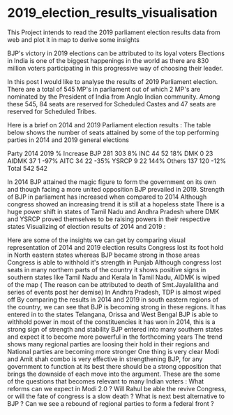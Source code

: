 # 2019_election_results_visualisation
This Project intends to read the 2019 parliament election results data from web and plot it in map to derive some insights



BJP's victory in 2019 elections can be attributed to its loyal voters 
Elections in India is one of the biggest happenings in the world as there are 830 million voters participating in this progressive way of choosing their leader.

In this post I would like to analyse the results of 2019 Parliament election.
There are a total of 545 MP's in parliament out of which 2 MP's are nominated by the President of India from Anglo Indian community. Among these 545, 84 seats are reserved for Scheduled Castes and 47 seats are reserved for Scheduled Tribes.

Here is a brief on 2014 and 2019 Parliament election results :
The table below shows the number of seats attained by some of the top performing parties in 2014 and 2019 general elections

Party	2014	2019	% Increase
BJP	281	303	8%
INC	44	52	18%
DMK	0	23	
AIDMK	37	1	-97%
AITC	34	22	-35%
YSRCP	9	22	144%
Others	137	120	-12%
Total	542	542	

In 2014 BJP attained the magic figure to form the government on its own and though facing a more united opposition BJP prevailed in 2019.
Strength of BJP in parliament has increased when compared to 2014
Although congress showed an increasing trend it is still at a hopeless state
There is a huge power shift in states of Tamil Nadu and Andhra Pradesh where DMK and YSRCP proved themselves to be raising powers in their respective states
Visualizing of election results of 2014 and 2019 :








Here are some of the insights we can get by comparing visual representation of 2014 and 2019 election results
Congress lost its foot hold in North eastern states whereas BJP became strong in those areas
Congress is able to withhold it's strength in Punjab
Although congress lost seats in many northern parts of the country it shows positive signs in southern states like Tamil Nadu and Kerala
In Tamil Nadu, AIDMK is wiped of the map ( The reason can be attributed to death of Smt.Jayalalitha and series of events post her demise)
In Andhra Pradesh, TDP is almost wiped off
By comparing the results in 2014 and 2019 in south eastern regions of the country, we can see that BJP is becoming strong in these regions. It has entered in to the states Telangana, Orissa  and West Bengal 
BJP is able to withhold power in most of the constituencies it has won in 2014, this is a strong sign of strength and stability 
BJP entered into many southern states and expect it to become more powerful in the forthcoming years
The trend shows many regional parties are loosing their hold in their regions and National parties are becoming more stronger
One thing is very clear Modi and Amit shah combo is very effective in strengthening BJP, for any government to function at its best there should be a strong opposition that brings the downside of each move into the argument.
These are the some of the questions that becomes relevant to many Indian voters :
What reforms can we expect in Modi 2.0 ?
Will Rahul be able the revive Congress, or will the fate of congress is a slow death ?
What is next best alternative to BJP ?
Can we see a rebound of regional parties to form a federal front ? 
